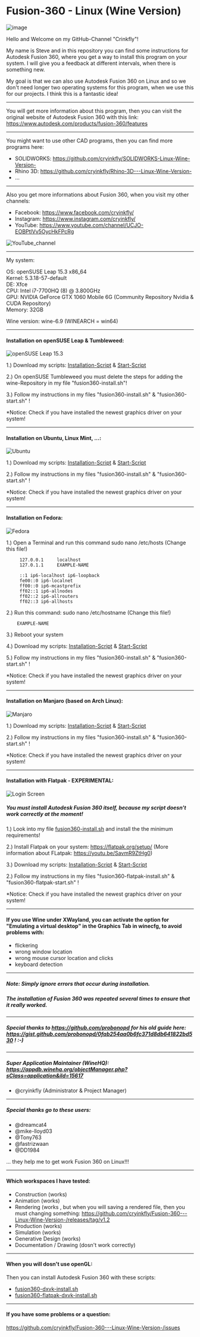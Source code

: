 <h1>Fusion-360 - Linux (Wine Version)</h1>

![image](https://user-images.githubusercontent.com/79079633/114744478-07467500-9d4e-11eb-99a9-11596a78ccf1.png)

Hello and Welcome on my GitHub-Channel "Crinkfly"!

My name is Steve and in this repository you can find some instructions for Autodesk Fusion 360, where you get a way to install this program on your system.
I will give you a feedback at different intervals, when there is something new.

My goal is that we can also use Autodesk Fusion 360 on Linux and so we don't need longer two operating systems for this program, when we use this for our projects. I think this is a fantastic idea!

________________________________________________

You will get more information about this program, then you can visit the original website of Autodesk Fusion 360 with this link: https://www.autodesk.com/products/fusion-360/features

________________________________________________

You might want to use other CAD programs, then you can find more programs here:

- SOLIDWORKS: https://github.com/cryinkfly/SOLIDWORKS-Linux-Wine-Version-
- Rhino 3D: https://github.com/cryinkfly/Rhino-3D---Linux-Wine-Version-
- ...
________________________________________________

Also you get more informations about Fusion 360, when you visit my other channels:

  - Facebook:  https://www.facebook.com/cryinkfly/
  - Instagram: https://www.instagram.com/cryinkfly/
  - YouTube:   https://www.youtube.com/channel/UCJO-EOBPtlVv5OycHkFPcRg


![YouTube_channel](https://user-images.githubusercontent.com/79079633/119709635-b9994e00-be5d-11eb-976a-fca87b572af1.png)

________________________________________________

My system:

OS: openSUSE Leap 15.3 x86_64<br/>
Kernel: 5.3.18-57-default<br/>
DE: Xfce<br/>
CPU: Intel i7-7700HQ (8) @ 3.800GHz<br/>
GPU: NVIDIA GeForce GTX 1060 Mobile 6G (Community Repository Nvidia & CUDA Repository)<br/>
Memory: 32GB

Wine version: wine-6.9 (WINEARCH = win64)

________________________________________________

#### Installation on openSUSE Leap & Tumbleweed:

![openSUSE Leap 15.3](https://user-images.githubusercontent.com/79079633/115074681-53ceb380-9efa-11eb-92ea-7047f781ee8a.png)

1.) Download my scripts: [Installation-Script](https://github.com/cryinkfly/Fusion-360---Linux-Wine-Version-/blob/main/scripts/fusion360-install.sh) & [Start-Script](https://github.com/cryinkfly/Fusion-360---Linux-Wine-Version-/blob/main/scripts/fusion360-start.sh)

2.) On openSUSE Tumbleweed you must delete the steps for adding the wine-Repository in my file "fusion360-install.sh"!
    
3.) Follow my instructions in my files "fusion360-install.sh" & "fusion360-start.sh" !

*Notice: Check if you have installed the newest graphics driver on your system!

________________________________________________________________________________________________


#### Installation on Ubuntu, Linux Mint, ...:

![Ubuntu](https://user-images.githubusercontent.com/79079633/115113193-6ba14880-9f89-11eb-8d88-b927a80939cd.png)

1.) Download my scripts: [Installation-Script](https://github.com/cryinkfly/Fusion-360---Linux-Wine-Version-/blob/main/scripts/fusion360-install.sh) & [Start-Script](https://github.com/cryinkfly/Fusion-360---Linux-Wine-Version-/blob/main/scripts/fusion360-start.sh)
    
2.) Follow my instructions in my files "fusion360-install.sh" & "fusion360-start.sh" !

*Notice: Check if you have installed the newest graphics driver on your system!

________________________________________________________________________________________________


#### Installation on Fedora:

![Fedora](https://user-images.githubusercontent.com/79079633/114680044-0d683180-9d0d-11eb-9aff-ed747060a5d4.png)

1.) Open a Terminal and run this command sudo nano /etc/hosts (Change this file!)

         127.0.0.1     localhost
         127.0.1.1     EXAMPLE-NAME
         
         ::1 ip6-localhost ip6-loopback
         fe00::0 ip6-localnet
         ff00::0 ip6-mcastprefix
         ff02::1 ip6-allnodes
         ff02::2 ip6-allrouters
         ff02::3 ip6-allhosts

2.) Run this command: sudo nano /etc/hostname (Change this file!)

        EXAMPLE-NAME

3.) Reboot your system

4.) Download my scripts: [Installation-Script](https://github.com/cryinkfly/Fusion-360---Linux-Wine-Version-/blob/main/scripts/fusion360-install.sh) & [Start-Script](https://github.com/cryinkfly/Fusion-360---Linux-Wine-Version-/blob/main/scripts/fusion360-start.sh)

5.) Follow my instructions in my files "fusion360-install.sh" & "fusion360-start.sh" !

*Notice: Check if you have installed the newest graphics driver on your system!
 
________________________________________________________________________________________________


#### Installation on Manjaro (based on Arch Linux): 

![Manjaro](https://user-images.githubusercontent.com/79079633/114720624-76b16a00-9d38-11eb-84f9-9096f0bbbbc7.png)


1.) Download my scripts: [Installation-Script](https://github.com/cryinkfly/Fusion-360---Linux-Wine-Version-/blob/main/scripts/fusion360-install.sh) & [Start-Script](https://github.com/cryinkfly/Fusion-360---Linux-Wine-Version-/blob/main/scripts/fusion360-start.sh)

2.) Follow my instructions in my files "fusion360-install.sh" & "fusion360-start.sh" !

*Notice: Check if you have installed the newest graphics driver on your system!

________________________________________________________________________________________________

#### Installation with Flatpak - EXPERIMENTAL:

![Login Screen](https://raw.githubusercontent.com/cryinkfly/Fusion-360---Linux-Wine-Version-/main/images/flatpak/org.winehq.flatpak-proton-68-ge-1/%2310_Flatpak_Autodesk_Fusion_360.png)

##### You must install Autodesk Fusion 360 itself, because my script doesn't work correctly at the moment!

1.) Look into my file [fusion360-install.sh](https://github.com/cryinkfly/Fusion-360---Linux-Wine-Version-/blob/main/scripts/fusion360-install.sh) and install the the minimum requirements!

2.) Install Flatpak on your system: https://flatpak.org/setup/ (More information about FLatpak: https://youtu.be/SavmR9ZtHg0)

3.) Download my scripts: [Installation-Script](https://github.com/cryinkfly/Fusion-360---Linux-Wine-Version-/blob/main/scripts/fusion360-flatpak-install.sh) & [Start-Script](https://github.com/cryinkfly/Fusion-360---Linux-Wine-Version-/blob/main/scripts/fusion360-flatpak-start.sh)

2.) Follow my instructions in my files "fusion360-flatpak-install.sh" & "fusion360-flatpak-start.sh" !

*Notice: Check if you have installed the newest graphics driver on your system!

________________________________________________________________________________________________

#### If you use Wine under XWayland, you can activate the option for "Emulating a virtual desktop" in the Graphics Tab in winecfg, to avoid problems with:

- flickering
- wrong window location
- wrong mouse cursor location and clicks
- keyboard detection

________________________________________________________________________________________________

##### Note: Simply ignore errors that occur during installation. 
#####       The installation of Fusion 360 was repeated several times to ensure that it really worked.

________________________________________________________________________________________________

##### Special thanks to https://github.com/probonopd for his old guide here: https://gist.github.com/probonopd/0fab254aa0b6fc371d8db641822bd530 ! :-)

________________________________________________________________________________________________

##### Super Application Maintainer (WineHQ): https://appdb.winehq.org/objectManager.php?sClass=application&iId=15617
- @cryinkfly (Administrator & Project Manager)

________________________________________________________________________________________________

##### Special thanks go to these users:

- @dreamcat4
- @mike-lloyd03
- @Tony763
- @fastrizwaan
- @DD1984

... they help me to get work Fusion 360 on Linux!!!
________________________________________________________________________________________________

#### Which workspaces I have tested:

- Construction (works)
- Animation (works)
- Rendering (works , but when you will saving a rendered file, then you must changing something: https://github.com/cryinkfly/Fusion-360---Linux-Wine-Version-/releases/tag/v1.2
- Production (works)
- Simulation (works)
- Generative Design (works)
- Documentation / Drawing (dosn't work correctly)
________________________________________________________________________________________________

#### When you will dosn't use openGL:

Then you can install Autodesk Fusion 360 with these scripts: 

- [fusion360-dxvk-install.sh](https://github.com/cryinkfly/Fusion-360---Linux-Wine-Version-/blob/main/scripts/fusion360-dxvk-install.sh)
- [fusion360-flatpak-dxvk-install.sh](https://github.com/cryinkfly/Fusion-360---Linux-Wine-Version-/blob/main/scripts/fusion360-flatpak-dxvk-install.sh)
________________________________________________________________________________________________

#### If you have some problems or a question:

https://github.com/cryinkfly/Fusion-360---Linux-Wine-Version-/issues
